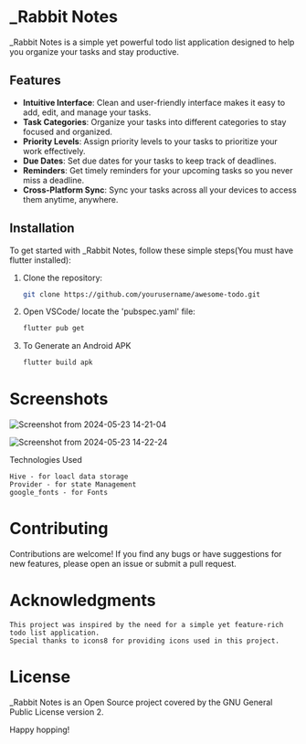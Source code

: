 # _Rabbit Notes


_Rabbit Notes is a simple yet powerful todo list application designed to help you organize your tasks and stay productive.

## Features

- **Intuitive Interface**: Clean and user-friendly interface makes it easy to add, edit, and manage your tasks.
- **Task Categories**: Organize your tasks into different categories to stay focused and organized.
- **Priority Levels**: Assign priority levels to your tasks to prioritize your work effectively.
- **Due Dates**: Set due dates for your tasks to keep track of deadlines.
- **Reminders**: Get timely reminders for your upcoming tasks so you never miss a deadline.
- **Cross-Platform Sync**: Sync your tasks across all your devices to access them anytime, anywhere.

## Installation 

To get started with _Rabbit Notes, follow these simple steps(You must have flutter installed):

1. Clone the repository:

   ```bash
   git clone https://github.com/yourusername/awesome-todo.git

2. Open VSCode/ locate the 'pubspec.yaml' file:

   ```bash
   flutter pub get
3. To Generate an Android APK
   
   ```bash
   flutter build apk
# Screenshots
![Screenshot from 2024-05-23 14-21-04](https://github.com/lindo001/valuehabits/assets/164249333/b18781d9-4804-40b1-a9a6-b92e4024f782)

![Screenshot from 2024-05-23 14-22-24](https://github.com/lindo001/valuehabits/assets/164249333/4b801180-bfa7-4fc7-a96e-58ead231eaed)

Technologies Used

    Hive - for loacl data storage
    Provider - for state Management
    google_fonts - for Fonts

# Contributing

Contributions are welcome! If you find any bugs or have suggestions for new features, please open an issue or submit a pull request.

# Acknowledgments

    This project was inspired by the need for a simple yet feature-rich todo list application.
    Special thanks to icons8 for providing icons used in this project.

# License

_Rabbit Notes is an Open Source project covered by the GNU General Public License version 2.

Happy hopping!
